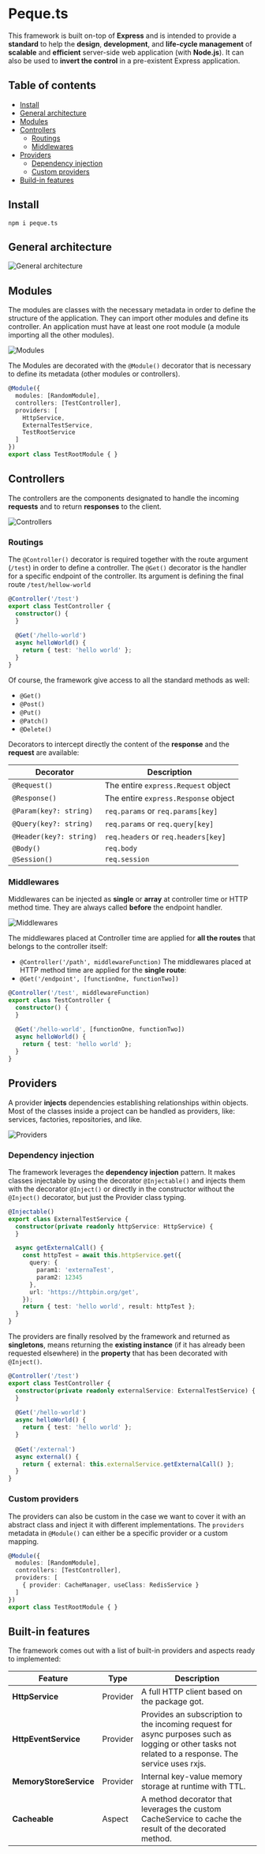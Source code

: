 # Peque.ts

This framework is built on-top of **Express** and is intended to provide a **standard** to help the **design**, **development**,
and **life-cycle management** of **scalable** and **efficient** server-side web application (with **Node.js**).
It can also be used to **invert the control** in a pre-existent Express application.

## <a name="toc">Table of contents
- [Install](#install)
- [General architecture](#architecture)
- [Modules](#modules)
- [Controllers](#controllers)
  - [Routings](#controllers-routings)
  - [Middlewares](#controllers-middlewares)
- [Providers](#providers)
  - [Dependency injection](#providers-di)
  - [Custom providers](#providers-custom)
- [Build-in features](#builtin-features)

## <a name="install"></a>Install
`npm i peque.ts`

## <a name="architecture"></a>General architecture
![General architecture](images/arch.png)

## <a name="modules">Modules
The modules are classes with the necessary metadata in order to define the structure of the application.
They can import other modules and define its controller.
An application must have at least one root module (a module importing all the other modules).

![Modules](images/modules.png)

The Modules are decorated with the `@Module()` decorator that is necessary to define its metadata (other modules or controllers).
```typescript
@Module({
  modules: [RandomModule],
  controllers: [TestController],
  providers: [
    HttpService,
    ExternalTestService,
    TestRootService
  ]
})
export class TestRootModule { }
```

## <a name="controllers"></a>Controllers
The controllers are the components designated to handle the incoming **requests** and to return **responses** to the client.

![Controllers](images/controllers.png)

### <a name="controllers-routings">Routings
The `@Controller()` decorator is required together with the route argument (`/test`) in order to define a controller.
The `@Get()` decorator is the handler for a specific endpoint of the controller. Its argument is defining the final route `/test/hellow-world`
```typescript
@Controller('/test')
export class TestController {
  constructor() {
  }
  
  @Get('/hello-world')
  async helloWorld() {
    return { test: 'hello world' };
  }
}
```

Of course, the framework give access to all the standard methods as well:
- `@Get()`
- `@Post()`
- `@Put()`
- `@Patch()`
- `@Delete()`

Decorators to intercept directly the content of the **response** and the **request** are available:

| Decorator               | Description                          |
|-------------------------|--------------------------------------|
| `@Request()`            | The entire `express.Request` object  |
| `@Response()`           | The entire `express.Response` object |
| `@Param(key?: string)`  | `req.params` or `req.params[key]`    | 
| `@Query(key?: string)`  | `req.params` or `req.query[key]`     |
| `@Header(key?: string)` | `req.headers` or `req.headers[key]`  |
| `@Body()`               | `req.body`                           |
| `@Session()`            | `req.session`                        |

### <a name="controllers-middlewares">Middlewares
Middlewares can be injected as **single** or **array** at controller time or HTTP method time.
They are always called **before** the endpoint handler.

![Middlewares](images/middlewares.png)

The middlewares placed at Controller time are applied for **all the routes** that belongs to the controller itself:
- `@Controller('/path', middlewareFunction)`
The middlewares placed at HTTP method time are applied for the **single route**:
- `@Get('/endpoint', [functionOne, functionTwo])`

```typescript
@Controller('/test', middlewareFunction)
export class TestController {
  constructor() {
  }
  
  @Get('/hello-world', [functionOne, functionTwo])
  async helloWorld() {
    return { test: 'hello world' };
  }
}
```

## <a name="providers">Providers
A provider **injects** dependencies establishing relationships within objects.
Most of the classes inside a project can be handled as providers, like: services, factories, repositories, and like.

![Providers](images/providers.png)

### <a name="providers-di">Dependency injection
The framework leverages the **dependency injection** pattern.
It makes classes injectable by using the decorator `@Injectable()` and injects them with the decorator `@Inject()` or directly in the constructor without the `@Inject()` decorator, but just the Provider class typing.
```typescript
@Injectable()
export class ExternalTestService {
  constructor(private readonly httpService: HttpService) {
  }

  async getExternalCall() {
    const httpTest = await this.httpService.get({
      query: {
        param1: 'externaTest',
        param2: 12345
      },
      url: 'https://httpbin.org/get',
    });
    return { test: 'hello world', result: httpTest };
  }
}
```

The providers are finally resolved by the framework and returned as **singletons**, means returning the **existing instance** (if it has already been requested elsewhere) in the **property** that has been decorated with `@Inject()`.
```typescript
@Controller('/test')
export class TestController {
  constructor(private readonly externalService: ExternalTestService) {
  }
  
  @Get('/hello-world')
  async helloWorld() {
    return { test: 'hello world' };
  }
  
  @Get('/external')
  async external() {
    return { external: this.externalService.getExternalCall() };
  }
}
```

### <a name="providers-custom">Custom providers
The providers can also be custom in the case we want to cover it with an abstract class and inject it with different implementations.
The `providers` metadata in `@Module()` can either be a specific provider or a custom mapping.

```typescript
@Module({
  modules: [RandomModule],
  controllers: [TestController],
  providers: [
    { provider: CacheManager, useClass: RedisService }
  ]
})
export class TestRootModule { }
```

## <a name="builtin-features">Built-in features
The framework comes out with a list of built-in providers and aspects ready to implemented:

| Feature                | Type     | Description                                                                                                                                          |
|------------------------|----------|------------------------------------------------------------------------------------------------------------------------------------------------------|
| **HttpService**        | Provider | A full HTTP client based on the package got.                                                                                                         | 
| **HttpEventService**   | Provider | Provides an subscription to the incoming request for async purposes such as logging or other tasks not related to a response. The service uses rxjs. |
| **MemoryStoreService** | Provider | Internal key-value memory storage at runtime with TTL.                                                                                               |
| **Cacheable**          | Aspect   | A method decorator that leverages the custom CacheService to cache the result of the decorated method.                                               |
